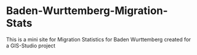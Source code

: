 # Baden-Wurttemberg-Migration-Stats
This is a mini site for Migration Statistics for Baden Wurttemberg created for a  GIS-Studio project
